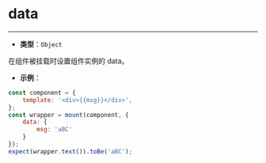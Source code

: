 # data
---

* **类型**：`Object`

在组件被挂载时设置组件实例的 data。

* **示例**：

```js
const component = {
    template: '<div>{{msg}}</div>',
};
const wrapper = mount(component, {
    data: {
        msg: 'aBC'
    }
});
expect(wrapper.text()).toBe('aBC');
```
